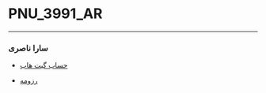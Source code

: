 # PNU_3991_AR
------
### سارا ناصری

- [حساب گیت هاب](https://github.com/saranaseri)

- [رزومه](https://saranaseri.github.io/sara_naseri/)

